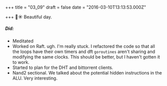 
+++
title = "03_09"
draft = false
date = "2016-03-10T13:13:53.000Z"

+++
🎉☀️ Beautiful day.
##### Did:
- Meditated
- Worked on Raft. ugh. I'm really stuck. I refactored the code so that all the loops have their own timers and dft `goroutines` aren't sharing and modifying the same clocks. This should be better, but I haven't gotten it to work.
- Started to plan for the DHT and bittorrent clients.
- Nand2 sectional. We talked about the potential hidden instructions in the ALU. Very interesting.
